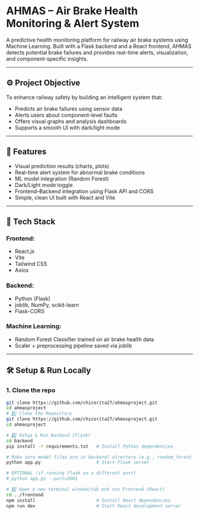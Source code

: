 # AHMAS – Air Brake Health Monitoring & Alert System

A predictive health monitoring platform for railway air brake systems using Machine Learning. Built with a Flask backend and a React frontend, AHMAS detects potential brake failures and provides real-time alerts, visualization, and component-specific insights.

---

## ⚙️ Project Objective

To enhance railway safety by building an intelligent system that:
- Predicts air brake failures using sensor data
- Alerts users about component-level faults
- Offers visual graphs and analysis dashboards
- Supports a smooth UI with dark/light mode

---

## 🚀 Features

- Visual prediction results (charts, plots)
- Real-time alert system for abnormal brake conditions
- ML model integration (Random Forest)
- Dark/Light mode toggle
- Frontend–Backend integration using Flask API and CORS
- Simple, clean UI built with React and Vite

---

## 🧠 Tech Stack

### Frontend:
- React.js
- Vite
- Tailwind CSS
- Axios

### Backend:
- Python (Flask)
- joblib, NumPy, scikit-learn
- Flask-CORS

### Machine Learning:
- Random Forest Classifier trained on air brake health data
- Scaler + preprocessing pipeline saved via joblib

---

## 🛠️ Setup & Run Locally

### 1. Clone the repo

```bash
git clone https://github.com/chicorita27/ahmasproject.git
cd ahmasproject
# 1️⃣ Clone the Repository
git clone https://github.com/chicorita27/ahmasproject.git
cd ahmasproject

# 2️⃣ Setup & Run Backend (Flask)
cd backend
pip install -r requirements.txt   # Install Python dependencies

# Make sure model files are in backend/ directory (e.g., random_forest_airbrake.pkl, scaler)
python app.py                     # Start Flask server

# OPTIONAL (if running Flask on a different port)
# python app.py --port=5001

# 3️⃣ Open a new terminal window/tab and run Frontend (React)
cd ../frontend
npm install                       # Install React dependencies
npm run dev                       # Start React development server

